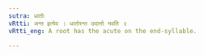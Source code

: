 ```yaml
---
sutra: धातोः
vRtti: अन्त इत्येव । धातोरन्त उदात्तो भवति ॥
vRtti_eng: A root has the acute on the end-syllable.

---
```

